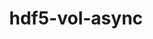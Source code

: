 ---
title: "hdf5-vol-async"
layout: cache
categories: [package, develop]
meta: {"compilers": ["cce@18.0.0", "gcc@11.1.0", "gcc@11.4.0", "intel-oneapi-compilers@2025.1.0"], "num_specs": 144, "num_specs_by_stack": {"data-vis-sdk": 23, "e4s": 32, "e4s-cray-rhel": 25, "e4s-neoverse-v2": 32, "e4s-oneapi": 16, "e4s-rocm-external": 16, "root": 144}, "oss": ["rhel8", "ubuntu20.04", "ubuntu22.04"], "platforms": ["linux"], "stacks": ["data-vis-sdk", "e4s", "e4s-cray-rhel", "e4s-neoverse-v2", "e4s-oneapi", "e4s-rocm-external", "root"], "targets": ["neoverse_v2", "x86_64_v3"], "versions": ["1.7"]}
spec_details: [{"compiler": "intel-oneapi-compilers@2025.1.0", "hash": "27tdhk26v3p7tsm2uvdw2ivdsz3vs6ux", "os": "ubuntu22.04", "platform": "linux", "size": "-", "stacks": ["e4s-oneapi", "root"], "target": "x86_64_v3", "variants": ["build_system=cmake", "build_type=Release", "generator=make", "~ipo", "~memcpy"], "versions": ["1.7"]}, {"compiler": "gcc@11.4.0", "hash": "2a576awfujaicnqlrb3ogew7ttf7g7os", "os": "ubuntu22.04", "platform": "linux", "size": "-", "stacks": ["e4s-neoverse-v2", "root"], "target": "neoverse_v2", "variants": ["build_system=cmake", "build_type=Release", "generator=make", "~ipo", "~memcpy"], "versions": ["1.7"]}, {"compiler": "intel-oneapi-compilers@2025.1.0", "hash": "2db6u3uyyfkiq63v5guseeawzfefcetl", "os": "ubuntu22.04", "platform": "linux", "size": "-", "stacks": ["e4s-oneapi", "root"], "target": "x86_64_v3", "variants": ["build_system=cmake", "build_type=Release", "generator=make", "~ipo", "~memcpy"], "versions": ["1.7"]}, {"compiler": "gcc@11.4.0", "hash": "2ttld3ojnouakxjt4ua5ee7scghuznrj", "os": "ubuntu22.04", "platform": "linux", "size": "-", "stacks": ["e4s-rocm-external", "root"], "target": "x86_64_v3", "variants": ["build_system=cmake", "build_type=Release", "generator=make", "~ipo", "~memcpy"], "versions": ["1.7"]}, {"compiler": "gcc@11.4.0", "hash": "3dprft6y3535kx6hoigkx4glte4m27uw", "os": "ubuntu22.04", "platform": "linux", "size": "-", "stacks": ["e4s", "root"], "target": "x86_64_v3", "variants": ["build_system=cmake", "build_type=Release", "generator=make", "~ipo", "~memcpy"], "versions": ["1.7"]}, {"compiler": "gcc@11.4.0", "hash": "3fxngw3g3vpsqiuadpi63zimw2gofmxn", "os": "ubuntu22.04", "platform": "linux", "size": "-", "stacks": ["e4s-neoverse-v2", "root"], "target": "neoverse_v2", "variants": ["build_system=cmake", "build_type=Release", "generator=make", "~ipo", "~memcpy"], "versions": ["1.7"]}, {"compiler": "gcc@11.4.0", "hash": "3hmdcrlguato2sbn5twd7w3adi4w4tua", "os": "ubuntu22.04", "platform": "linux", "size": "-", "stacks": ["e4s-neoverse-v2", "root"], "target": "neoverse_v2", "variants": ["build_system=cmake", "build_type=Release", "generator=make", "~ipo", "~memcpy"], "versions": ["1.7"]}, {"compiler": "gcc@11.4.0", "hash": "3kabekwnieaay62mmxplfoqrvze6xn2u", "os": "ubuntu22.04", "platform": "linux", "size": "-", "stacks": ["e4s", "root"], "target": "x86_64_v3", "variants": ["build_system=cmake", "build_type=Release", "generator=make", "~ipo", "~memcpy"], "versions": ["1.7"]}, {"compiler": "gcc@11.4.0", "hash": "3nz4kj6b3xqfnl2iay2uqhkxiipamsik", "os": "ubuntu22.04", "platform": "linux", "size": "-", "stacks": ["e4s", "root"], "target": "x86_64_v3", "variants": ["build_system=cmake", "build_type=Release", "generator=make", "~ipo", "~memcpy"], "versions": ["1.7"]}, {"compiler": "gcc@11.1.0", "hash": "3o5yersjkhh4omptjcwqnsy5cf7tmdag", "os": "ubuntu20.04", "platform": "linux", "size": "-", "stacks": ["data-vis-sdk", "root"], "target": "x86_64_v3", "variants": ["build_system=cmake", "build_type=Release", "generator=make", "~ipo", "~memcpy"], "versions": ["1.7"]}, {"compiler": "gcc@11.4.0", "hash": "3o6uf4ura53rvbcaax2qmdx7qib7ei7r", "os": "ubuntu22.04", "platform": "linux", "size": "-", "stacks": ["e4s", "root"], "target": "x86_64_v3", "variants": ["build_system=cmake", "build_type=Release", "generator=make", "~ipo", "~memcpy"], "versions": ["1.7"]}, {"compiler": "gcc@11.4.0", "hash": "3txqgukcky46esaqa7d6caxtyhvnwdjz", "os": "ubuntu22.04", "platform": "linux", "size": "-", "stacks": ["e4s", "root"], "target": "x86_64_v3", "variants": ["build_system=cmake", "build_type=Release", "generator=make", "~ipo", "~memcpy"], "versions": ["1.7"]}, {"compiler": "gcc@11.4.0", "hash": "3wpjlbuhaofdbxc7i3c22f2keiydnhr3", "os": "ubuntu22.04", "platform": "linux", "size": "-", "stacks": ["e4s", "root"], "target": "x86_64_v3", "variants": ["build_system=cmake", "build_type=Release", "generator=make", "~ipo", "~memcpy"], "versions": ["1.7"]}, {"compiler": "gcc@11.4.0", "hash": "3xtakx7xolrsydunv5ef767y2qcqucri", "os": "ubuntu22.04", "platform": "linux", "size": "-", "stacks": ["e4s", "root"], "target": "x86_64_v3", "variants": ["build_system=cmake", "build_type=Release", "generator=make", "~ipo", "~memcpy"], "versions": ["1.7"]}, {"compiler": "intel-oneapi-compilers@2025.1.0", "hash": "43vouixek3fghhhr7j6bdlyt5sogxeqb", "os": "ubuntu22.04", "platform": "linux", "size": "-", "stacks": ["e4s-oneapi", "root"], "target": "x86_64_v3", "variants": ["build_system=cmake", "build_type=Release", "generator=make", "~ipo", "~memcpy"], "versions": ["1.7"]}, {"compiler": "gcc@11.4.0", "hash": "4ggsgb2l53squnvl7sqdvmb7eoqteglk", "os": "ubuntu22.04", "platform": "linux", "size": "-", "stacks": ["e4s", "root"], "target": "x86_64_v3", "variants": ["build_system=cmake", "build_type=Release", "generator=make", "~ipo", "~memcpy"], "versions": ["1.7"]}, {"compiler": "gcc@11.4.0", "hash": "4ibq2fxwlguvsv6sg5i42fo4molehfmx", "os": "ubuntu22.04", "platform": "linux", "size": "-", "stacks": ["e4s-neoverse-v2", "root"], "target": "neoverse_v2", "variants": ["build_system=cmake", "build_type=Release", "generator=make", "~ipo", "~memcpy"], "versions": ["1.7"]}, {"compiler": "gcc@11.4.0", "hash": "4nfafvnjen2m4ul6y67irhf3cthxzbog", "os": "ubuntu22.04", "platform": "linux", "size": "-", "stacks": ["e4s-neoverse-v2", "root"], "target": "neoverse_v2", "variants": ["build_system=cmake", "build_type=Release", "generator=make", "~ipo", "~memcpy"], "versions": ["1.7"]}, {"compiler": "cce@18.0.0", "hash": "4znrdda6u3gl7gboy43ojjwbrrwdro3e", "os": "rhel8", "platform": "linux", "size": "-", "stacks": ["e4s-cray-rhel", "root"], "target": "x86_64_v3", "variants": ["build_system=cmake", "build_type=Release", "generator=make", "~ipo", "~memcpy"], "versions": ["1.7"]}, {"compiler": "gcc@11.4.0", "hash": "52pypax6dlw7kz56s4jwfwl6hsdkc3xx", "os": "ubuntu22.04", "platform": "linux", "size": "-", "stacks": ["e4s", "root"], "target": "x86_64_v3", "variants": ["build_system=cmake", "build_type=Release", "generator=make", "~ipo", "~memcpy"], "versions": ["1.7"]}, {"compiler": "gcc@11.4.0", "hash": "5jnajmmg6avmui2weexzf4u6upoclotn", "os": "ubuntu22.04", "platform": "linux", "size": "-", "stacks": ["e4s-neoverse-v2", "root"], "target": "neoverse_v2", "variants": ["build_system=cmake", "build_type=Release", "generator=make", "~ipo", "~memcpy"], "versions": ["1.7"]}, {"compiler": "gcc@11.1.0", "hash": "623hydeo7gt3w4o7ogsa6csbcxf6hd6u", "os": "ubuntu20.04", "platform": "linux", "size": "-", "stacks": ["data-vis-sdk", "root"], "target": "x86_64_v3", "variants": ["build_system=cmake", "build_type=Release", "generator=make", "~ipo", "~memcpy"], "versions": ["1.7"]}, {"compiler": "gcc@11.4.0", "hash": "6c6tve6szfwd5paewkbrqfonsnlnahys", "os": "ubuntu22.04", "platform": "linux", "size": "-", "stacks": ["e4s", "root"], "target": "x86_64_v3", "variants": ["build_system=cmake", "build_type=Release", "generator=make", "~ipo", "~memcpy"], "versions": ["1.7"]}, {"compiler": "gcc@11.4.0", "hash": "6epyc6yjshntcfd5pc5q5yu46pphyrrd", "os": "ubuntu22.04", "platform": "linux", "size": "-", "stacks": ["e4s", "root"], "target": "x86_64_v3", "variants": ["build_system=cmake", "build_type=Release", "generator=make", "~ipo", "~memcpy"], "versions": ["1.7"]}, {"compiler": "cce@18.0.0", "hash": "6yodv73zky5tupwpmz4wi64ymzm2es2w", "os": "rhel8", "platform": "linux", "size": "-", "stacks": ["e4s-cray-rhel", "root"], "target": "x86_64_v3", "variants": ["build_system=cmake", "build_type=Release", "generator=make", "~ipo", "~memcpy"], "versions": ["1.7"]}, {"compiler": "intel-oneapi-compilers@2025.1.0", "hash": "6zm2i74wwnqo2unxdzso3hj5vpq5pqiz", "os": "ubuntu22.04", "platform": "linux", "size": "-", "stacks": ["e4s-oneapi", "root"], "target": "x86_64_v3", "variants": ["build_system=cmake", "build_type=Release", "generator=make", "~ipo", "~memcpy"], "versions": ["1.7"]}, {"compiler": "intel-oneapi-compilers@2025.1.0", "hash": "75tkmwbdqice4wuykhd6s3yys2jh5ecd", "os": "ubuntu22.04", "platform": "linux", "size": "-", "stacks": ["e4s-oneapi", "root"], "target": "x86_64_v3", "variants": ["build_system=cmake", "build_type=Release", "generator=make", "~ipo", "~memcpy"], "versions": ["1.7"]}, {"compiler": "intel-oneapi-compilers@2025.1.0", "hash": "76yvcsqs57r6chwzy7uzo37ewpa4kmx5", "os": "ubuntu22.04", "platform": "linux", "size": "-", "stacks": ["e4s-oneapi", "root"], "target": "x86_64_v3", "variants": ["build_system=cmake", "build_type=Release", "generator=make", "~ipo", "~memcpy"], "versions": ["1.7"]}, {"compiler": "gcc@11.4.0", "hash": "7anzimpaxtgfjjqn33cqamcicylyntih", "os": "ubuntu22.04", "platform": "linux", "size": "-", "stacks": ["e4s-rocm-external", "root"], "target": "x86_64_v3", "variants": ["build_system=cmake", "build_type=Release", "generator=make", "~ipo", "~memcpy"], "versions": ["1.7"]}, {"compiler": "gcc@11.4.0", "hash": "a4vmmdsym73knxe2hzcmeenq6hjem74p", "os": "ubuntu22.04", "platform": "linux", "size": "-", "stacks": ["e4s-rocm-external", "root"], "target": "x86_64_v3", "variants": ["build_system=cmake", "build_type=Release", "generator=make", "~ipo", "~memcpy"], "versions": ["1.7"]}, {"compiler": "gcc@11.1.0", "hash": "aan6d2b36ohc375uiz2k43jdivf67v5x", "os": "ubuntu20.04", "platform": "linux", "size": "-", "stacks": ["data-vis-sdk", "root"], "target": "x86_64_v3", "variants": ["build_system=cmake", "build_type=Release", "generator=make", "~ipo", "~memcpy"], "versions": ["1.7"]}, {"compiler": "gcc@11.1.0", "hash": "adascomtp3lhcvvivehn3qrw5pbsehjr", "os": "ubuntu20.04", "platform": "linux", "size": "-", "stacks": ["data-vis-sdk", "root"], "target": "x86_64_v3", "variants": ["build_system=cmake", "build_type=Release", "generator=make", "~ipo", "~memcpy"], "versions": ["1.7"]}, {"compiler": "cce@18.0.0", "hash": "ajslvwcpeepfr7gbwahzfjfd5nmyw5vb", "os": "rhel8", "platform": "linux", "size": "-", "stacks": ["e4s-cray-rhel", "root"], "target": "x86_64_v3", "variants": ["build_system=cmake", "build_type=Release", "generator=make", "~ipo", "~memcpy"], "versions": ["1.7"]}, {"compiler": "gcc@11.4.0", "hash": "b6daixugvo3vehk2iud52k4winptq447", "os": "ubuntu22.04", "platform": "linux", "size": "-", "stacks": ["e4s-rocm-external", "root"], "target": "x86_64_v3", "variants": ["build_system=cmake", "build_type=Release", "generator=make", "~ipo", "~memcpy"], "versions": ["1.7"]}, {"compiler": "cce@18.0.0", "hash": "bjz453pm7fv5tkowzdjkj3gbzknx3v7h", "os": "rhel8", "platform": "linux", "size": "-", "stacks": ["e4s-cray-rhel", "root"], "target": "x86_64_v3", "variants": ["build_system=cmake", "build_type=Release", "generator=make", "~ipo", "~memcpy"], "versions": ["1.7"]}, {"compiler": "intel-oneapi-compilers@2025.1.0", "hash": "bpesq2zk4zsrzqjh2vgo5hfhkfkoufcv", "os": "ubuntu22.04", "platform": "linux", "size": "-", "stacks": ["e4s-oneapi", "root"], "target": "x86_64_v3", "variants": ["build_system=cmake", "build_type=Release", "generator=make", "~ipo", "~memcpy"], "versions": ["1.7"]}, {"compiler": "cce@18.0.0", "hash": "bunks2pvguxnrroix3qmlqxbfaxonsjj", "os": "rhel8", "platform": "linux", "size": "-", "stacks": ["e4s-cray-rhel", "root"], "target": "x86_64_v3", "variants": ["build_system=cmake", "build_type=Release", "generator=make", "~ipo", "~memcpy"], "versions": ["1.7"]}, {"compiler": "gcc@11.4.0", "hash": "bwne6ueu26arfctrplqjkpec5wxpv5ew", "os": "ubuntu22.04", "platform": "linux", "size": "-", "stacks": ["e4s-rocm-external", "root"], "target": "x86_64_v3", "variants": ["build_system=cmake", "build_type=Release", "generator=make", "~ipo", "~memcpy"], "versions": ["1.7"]}, {"compiler": "cce@18.0.0", "hash": "c6xdc36mrt4eyr4bzhnlhl2ozmvja7zy", "os": "rhel8", "platform": "linux", "size": "-", "stacks": ["e4s-cray-rhel", "root"], "target": "x86_64_v3", "variants": ["build_system=cmake", "build_type=Release", "generator=make", "~ipo", "~memcpy"], "versions": ["1.7"]}, {"compiler": "cce@18.0.0", "hash": "ce56lvd4iisl3u6yi6cnloerdnnycos6", "os": "rhel8", "platform": "linux", "size": "-", "stacks": ["e4s-cray-rhel", "root"], "target": "x86_64_v3", "variants": ["build_system=cmake", "build_type=Release", "generator=make", "~ipo", "~memcpy"], "versions": ["1.7"]}, {"compiler": "gcc@11.4.0", "hash": "cf6y43fx64ilzv6u7pqalbgzpj4bfj6b", "os": "ubuntu22.04", "platform": "linux", "size": "-", "stacks": ["e4s-rocm-external", "root"], "target": "x86_64_v3", "variants": ["build_system=cmake", "build_type=Release", "generator=make", "~ipo", "~memcpy"], "versions": ["1.7"]}, {"compiler": "gcc@11.1.0", "hash": "choqpbjlzvn7ysthe5ipg7cct27eq7e3", "os": "ubuntu20.04", "platform": "linux", "size": "-", "stacks": ["data-vis-sdk", "root"], "target": "x86_64_v3", "variants": ["build_system=cmake", "build_type=Release", "generator=make", "~ipo", "~memcpy"], "versions": ["1.7"]}, {"compiler": "gcc@11.4.0", "hash": "co66be5uwrydniiupn2m5q5ltswj37om", "os": "ubuntu22.04", "platform": "linux", "size": "-", "stacks": ["e4s-neoverse-v2", "root"], "target": "neoverse_v2", "variants": ["build_system=cmake", "build_type=Release", "generator=make", "~ipo", "~memcpy"], "versions": ["1.7"]}, {"compiler": "gcc@11.4.0", "hash": "cpz4j2sfu6zlga2eh44khfj5kx7ackx5", "os": "ubuntu22.04", "platform": "linux", "size": "-", "stacks": ["e4s", "root"], "target": "x86_64_v3", "variants": ["build_system=cmake", "build_type=Release", "generator=make", "~ipo", "~memcpy"], "versions": ["1.7"]}, {"compiler": "gcc@11.4.0", "hash": "d5ubrhoq72tyzu65bmomralxnrkb2xsh", "os": "ubuntu22.04", "platform": "linux", "size": "-", "stacks": ["e4s-neoverse-v2", "root"], "target": "neoverse_v2", "variants": ["build_system=cmake", "build_type=Release", "generator=make", "~ipo", "~memcpy"], "versions": ["1.7"]}, {"compiler": "gcc@11.4.0", "hash": "da7s3fos7wzrspyedyjhtv3gcmdrfuww", "os": "ubuntu22.04", "platform": "linux", "size": "-", "stacks": ["e4s-neoverse-v2", "root"], "target": "neoverse_v2", "variants": ["build_system=cmake", "build_type=Release", "generator=make", "~ipo", "~memcpy"], "versions": ["1.7"]}, {"compiler": "gcc@11.4.0", "hash": "di4jhwq2xjtgqqv776726abyiyc7zmoa", "os": "ubuntu22.04", "platform": "linux", "size": "-", "stacks": ["e4s", "root"], "target": "x86_64_v3", "variants": ["build_system=cmake", "build_type=Release", "generator=make", "~ipo", "~memcpy"], "versions": ["1.7"]}, {"compiler": "gcc@11.1.0", "hash": "dmnjouya5fffel4g6tnljh4hxqnywkow", "os": "ubuntu20.04", "platform": "linux", "size": "-", "stacks": ["data-vis-sdk", "root"], "target": "x86_64_v3", "variants": ["build_system=cmake", "build_type=Release", "generator=make", "~ipo", "~memcpy"], "versions": ["1.7"]}, {"compiler": "intel-oneapi-compilers@2025.1.0", "hash": "donzhvblywc335fu3jugczf25cejo7kb", "os": "ubuntu22.04", "platform": "linux", "size": "-", "stacks": ["e4s-oneapi", "root"], "target": "x86_64_v3", "variants": ["build_system=cmake", "build_type=Release", "generator=make", "~ipo", "~memcpy"], "versions": ["1.7"]}, {"compiler": "gcc@11.4.0", "hash": "dpmzaecz6skub72bgk7a5e3bfgcinung", "os": "ubuntu22.04", "platform": "linux", "size": "-", "stacks": ["e4s", "root"], "target": "x86_64_v3", "variants": ["build_system=cmake", "build_type=Release", "generator=make", "~ipo", "~memcpy"], "versions": ["1.7"]}, {"compiler": "gcc@11.1.0", "hash": "dqtznvjcqhb7tv5lvpb4dtcixoppatsx", "os": "ubuntu20.04", "platform": "linux", "size": "-", "stacks": ["data-vis-sdk", "root"], "target": "x86_64_v3", "variants": ["build_system=cmake", "build_type=Release", "generator=make", "~ipo", "~memcpy"], "versions": ["1.7"]}, {"compiler": "cce@18.0.0", "hash": "dyz26a2ukwtoxizyc2yfhvqppzw5mtxj", "os": "rhel8", "platform": "linux", "size": "-", "stacks": ["e4s-cray-rhel", "root"], "target": "x86_64_v3", "variants": ["build_system=cmake", "build_type=Release", "generator=make", "~ipo", "~memcpy"], "versions": ["1.7"]}, {"compiler": "gcc@11.1.0", "hash": "empct5xoa77xlo4bw4swji66xgrlytqi", "os": "ubuntu20.04", "platform": "linux", "size": "-", "stacks": ["data-vis-sdk", "root"], "target": "x86_64_v3", "variants": ["build_system=cmake", "build_type=Release", "generator=make", "~ipo", "~memcpy"], "versions": ["1.7"]}, {"compiler": "gcc@11.4.0", "hash": "emyv7ubaoktq3oer5vdvu2c6sj5nkphr", "os": "ubuntu22.04", "platform": "linux", "size": "-", "stacks": ["e4s", "root"], "target": "x86_64_v3", "variants": ["build_system=cmake", "build_type=Release", "generator=make", "~ipo", "~memcpy"], "versions": ["1.7"]}, {"compiler": "gcc@11.4.0", "hash": "en4cmuyj54zxxrlwb2ebfecnl65dzqmn", "os": "ubuntu22.04", "platform": "linux", "size": "-", "stacks": ["e4s-neoverse-v2", "root"], "target": "neoverse_v2", "variants": ["build_system=cmake", "build_type=Release", "generator=make", "~ipo", "~memcpy"], "versions": ["1.7"]}, {"compiler": "gcc@11.4.0", "hash": "faqhad6bbwjgex6o33mqzfudpthl5svb", "os": "ubuntu22.04", "platform": "linux", "size": "-", "stacks": ["e4s-neoverse-v2", "root"], "target": "neoverse_v2", "variants": ["build_system=cmake", "build_type=Release", "generator=make", "~ipo", "~memcpy"], "versions": ["1.7"]}, {"compiler": "intel-oneapi-compilers@2025.1.0", "hash": "ftpmvu2dg5pgwiaiar7j6faeg6ljo6y4", "os": "ubuntu22.04", "platform": "linux", "size": "-", "stacks": ["e4s-oneapi", "root"], "target": "x86_64_v3", "variants": ["build_system=cmake", "build_type=Release", "generator=make", "~ipo", "~memcpy"], "versions": ["1.7"]}, {"compiler": "cce@18.0.0", "hash": "g6wgh2ek2nomqfmnuihlkgj2svslwqmk", "os": "rhel8", "platform": "linux", "size": "-", "stacks": ["e4s-cray-rhel", "root"], "target": "x86_64_v3", "variants": ["build_system=cmake", "build_type=Release", "generator=make", "~ipo", "~memcpy"], "versions": ["1.7"]}, {"compiler": "gcc@11.1.0", "hash": "ghz6mv3pk6edkxlxz5espixprrvwxhaj", "os": "ubuntu20.04", "platform": "linux", "size": "-", "stacks": ["data-vis-sdk", "root"], "target": "x86_64_v3", "variants": ["build_system=cmake", "build_type=Release", "generator=make", "~ipo", "~memcpy"], "versions": ["1.7"]}, {"compiler": "gcc@11.4.0", "hash": "gjm33yupuq7koyei5tt2onkcbgzk3yir", "os": "ubuntu22.04", "platform": "linux", "size": "-", "stacks": ["e4s-neoverse-v2", "root"], "target": "neoverse_v2", "variants": ["build_system=cmake", "build_type=Release", "generator=make", "~ipo", "~memcpy"], "versions": ["1.7"]}, {"compiler": "gcc@11.4.0", "hash": "gq57msnlohuu7mrluxwhvtcifg2h4kbd", "os": "ubuntu22.04", "platform": "linux", "size": "-", "stacks": ["e4s", "root"], "target": "x86_64_v3", "variants": ["build_system=cmake", "build_type=Release", "generator=make", "~ipo", "~memcpy"], "versions": ["1.7"]}, {"compiler": "gcc@11.4.0", "hash": "gulkb5c5ircosbxroqkq6oamdnzuwk6y", "os": "ubuntu22.04", "platform": "linux", "size": "-", "stacks": ["e4s-rocm-external", "root"], "target": "x86_64_v3", "variants": ["build_system=cmake", "build_type=Release", "generator=make", "~ipo", "~memcpy"], "versions": ["1.7"]}, {"compiler": "cce@18.0.0", "hash": "h4rxy5n7brlsqboiiqurwsmydixagqxy", "os": "rhel8", "platform": "linux", "size": "-", "stacks": ["e4s-cray-rhel", "root"], "target": "x86_64_v3", "variants": ["build_system=cmake", "build_type=Release", "generator=make", "~ipo", "~memcpy"], "versions": ["1.7"]}, {"compiler": "gcc@11.4.0", "hash": "h7cuwhyjhss6ws2xzgnaa2mezqd4l3ir", "os": "ubuntu22.04", "platform": "linux", "size": "-", "stacks": ["e4s-neoverse-v2", "root"], "target": "neoverse_v2", "variants": ["build_system=cmake", "build_type=Release", "generator=make", "~ipo", "~memcpy"], "versions": ["1.7"]}, {"compiler": "gcc@11.4.0", "hash": "hbhmt4xxumt2shhy3jfzecahkraxn6tn", "os": "ubuntu22.04", "platform": "linux", "size": "-", "stacks": ["e4s-neoverse-v2", "root"], "target": "neoverse_v2", "variants": ["build_system=cmake", "build_type=Release", "generator=make", "~ipo", "~memcpy"], "versions": ["1.7"]}, {"compiler": "gcc@11.4.0", "hash": "hz3onelz7iqvj7w62j233wgsv57ajf4d", "os": "ubuntu22.04", "platform": "linux", "size": "-", "stacks": ["e4s-neoverse-v2", "root"], "target": "neoverse_v2", "variants": ["build_system=cmake", "build_type=Release", "generator=make", "~ipo", "~memcpy"], "versions": ["1.7"]}, {"compiler": "gcc@11.4.0", "hash": "ifqpvflbwigtw44475mrvc7p3gi37f6b", "os": "ubuntu22.04", "platform": "linux", "size": "-", "stacks": ["e4s-neoverse-v2", "root"], "target": "neoverse_v2", "variants": ["build_system=cmake", "build_type=Release", "generator=make", "~ipo", "~memcpy"], "versions": ["1.7"]}, {"compiler": "gcc@11.4.0", "hash": "iiqev3jxa6h5f7wsjot5hwcma44vqinx", "os": "ubuntu22.04", "platform": "linux", "size": "-", "stacks": ["e4s", "root"], "target": "x86_64_v3", "variants": ["build_system=cmake", "build_type=Release", "generator=make", "~ipo", "~memcpy"], "versions": ["1.7"]}, {"compiler": "cce@18.0.0", "hash": "innrqs3zztbnstjsvwvwo26wl4b2cn3v", "os": "rhel8", "platform": "linux", "size": "-", "stacks": ["e4s-cray-rhel", "root"], "target": "x86_64_v3", "variants": ["build_system=cmake", "build_type=Release", "generator=make", "~ipo", "~memcpy"], "versions": ["1.7"]}, {"compiler": "cce@18.0.0", "hash": "ir7esvf6w3jx5crhmabkextqwfule5p5", "os": "rhel8", "platform": "linux", "size": "-", "stacks": ["e4s-cray-rhel", "root"], "target": "x86_64_v3", "variants": ["build_system=cmake", "build_type=Release", "generator=make", "~ipo", "~memcpy"], "versions": ["1.7"]}, {"compiler": "gcc@11.4.0", "hash": "iuryuktc7zlxjpshh55lizgp2qet4adu", "os": "ubuntu22.04", "platform": "linux", "size": "-", "stacks": ["e4s", "root"], "target": "x86_64_v3", "variants": ["build_system=cmake", "build_type=Release", "generator=make", "~ipo", "~memcpy"], "versions": ["1.7"]}, {"compiler": "cce@18.0.0", "hash": "j7cnz6xbbj2uiglndnzxktlayvpbr4bz", "os": "rhel8", "platform": "linux", "size": "-", "stacks": ["e4s-cray-rhel", "root"], "target": "x86_64_v3", "variants": ["build_system=cmake", "build_type=Release", "generator=make", "~ipo", "~memcpy"], "versions": ["1.7"]}, {"compiler": "cce@18.0.0", "hash": "jadkpyxjitbepouo2kp43axbfkegk6nm", "os": "rhel8", "platform": "linux", "size": "-", "stacks": ["e4s-cray-rhel", "root"], "target": "x86_64_v3", "variants": ["build_system=cmake", "build_type=Release", "generator=make", "~ipo", "~memcpy"], "versions": ["1.7"]}, {"compiler": "gcc@11.4.0", "hash": "jgybqvbab4xndp5nq6kejcdnmrcklvob", "os": "ubuntu22.04", "platform": "linux", "size": "-", "stacks": ["e4s-neoverse-v2", "root"], "target": "neoverse_v2", "variants": ["build_system=cmake", "build_type=Release", "generator=make", "~ipo", "~memcpy"], "versions": ["1.7"]}, {"compiler": "intel-oneapi-compilers@2025.1.0", "hash": "l2sl6ohenjrkaheoy7kvjxr7ppglskue", "os": "ubuntu22.04", "platform": "linux", "size": "-", "stacks": ["e4s-oneapi", "root"], "target": "x86_64_v3", "variants": ["build_system=cmake", "build_type=Release", "generator=make", "~ipo", "~memcpy"], "versions": ["1.7"]}, {"compiler": "gcc@11.4.0", "hash": "lr73yeuhlq7ublrkw2wayxhdy3wbpwur", "os": "ubuntu22.04", "platform": "linux", "size": "-", "stacks": ["e4s-neoverse-v2", "root"], "target": "neoverse_v2", "variants": ["build_system=cmake", "build_type=Release", "generator=make", "~ipo", "~memcpy"], "versions": ["1.7"]}, {"compiler": "gcc@11.4.0", "hash": "lyufwqbruhvuzryoj6jiy22mybvqtwvt", "os": "ubuntu22.04", "platform": "linux", "size": "-", "stacks": ["e4s", "root"], "target": "x86_64_v3", "variants": ["build_system=cmake", "build_type=Release", "generator=make", "~ipo", "~memcpy"], "versions": ["1.7"]}, {"compiler": "gcc@11.1.0", "hash": "m6lsefmy3oc7jjtlor3674xlywbtfvxc", "os": "ubuntu20.04", "platform": "linux", "size": "-", "stacks": ["data-vis-sdk", "root"], "target": "x86_64_v3", "variants": ["build_system=cmake", "build_type=Release", "generator=make", "~ipo", "~memcpy"], "versions": ["1.7"]}, {"compiler": "gcc@11.1.0", "hash": "mauoe3cyc26nvfxsvmvuqva7ic3liyd5", "os": "ubuntu20.04", "platform": "linux", "size": "-", "stacks": ["data-vis-sdk", "root"], "target": "x86_64_v3", "variants": ["build_system=cmake", "build_type=Release", "generator=make", "~ipo", "~memcpy"], "versions": ["1.7"]}, {"compiler": "gcc@11.4.0", "hash": "mihsson67wvbioacefpfqzlbcjtteybb", "os": "ubuntu22.04", "platform": "linux", "size": "-", "stacks": ["e4s-rocm-external", "root"], "target": "x86_64_v3", "variants": ["build_system=cmake", "build_type=Release", "generator=make", "~ipo", "~memcpy"], "versions": ["1.7"]}, {"compiler": "gcc@11.4.0", "hash": "mm2gno2jysbb3iqgghps6prsv3bacext", "os": "ubuntu22.04", "platform": "linux", "size": "-", "stacks": ["e4s-neoverse-v2", "root"], "target": "neoverse_v2", "variants": ["build_system=cmake", "build_type=Release", "generator=make", "~ipo", "~memcpy"], "versions": ["1.7"]}, {"compiler": "gcc@11.4.0", "hash": "mvyvupx6pw3c77vdmp3p7ke4rhpgamdf", "os": "ubuntu22.04", "platform": "linux", "size": "-", "stacks": ["e4s-rocm-external", "root"], "target": "x86_64_v3", "variants": ["build_system=cmake", "build_type=Release", "generator=make", "~ipo", "~memcpy"], "versions": ["1.7"]}, {"compiler": "gcc@11.4.0", "hash": "n2acfljzlih2boscdwjn5excylq4qfzr", "os": "ubuntu22.04", "platform": "linux", "size": "-", "stacks": ["e4s", "root"], "target": "x86_64_v3", "variants": ["build_system=cmake", "build_type=Release", "generator=make", "~ipo", "~memcpy"], "versions": ["1.7"]}, {"compiler": "gcc@11.4.0", "hash": "niw7vqksifuswarn6sl6b42uuv5sas37", "os": "ubuntu22.04", "platform": "linux", "size": "-", "stacks": ["e4s-neoverse-v2", "root"], "target": "neoverse_v2", "variants": ["build_system=cmake", "build_type=Release", "generator=make", "~ipo", "~memcpy"], "versions": ["1.7"]}, {"compiler": "gcc@11.1.0", "hash": "njlw42j27veb6onhunomliqwwn27om4k", "os": "ubuntu20.04", "platform": "linux", "size": "-", "stacks": ["data-vis-sdk", "root"], "target": "x86_64_v3", "variants": ["build_system=cmake", "build_type=Release", "generator=make", "~ipo", "~memcpy"], "versions": ["1.7"]}, {"compiler": "gcc@11.4.0", "hash": "nltvgmlv2wr645xeg6qrr4lakwkufgqp", "os": "ubuntu22.04", "platform": "linux", "size": "-", "stacks": ["e4s-neoverse-v2", "root"], "target": "neoverse_v2", "variants": ["build_system=cmake", "build_type=Release", "generator=make", "~ipo", "~memcpy"], "versions": ["1.7"]}, {"compiler": "gcc@11.4.0", "hash": "nst2d3uqyxm63ycpm4a7kypn75wylsq3", "os": "ubuntu22.04", "platform": "linux", "size": "-", "stacks": ["e4s-rocm-external", "root"], "target": "x86_64_v3", "variants": ["build_system=cmake", "build_type=Release", "generator=make", "~ipo", "~memcpy"], "versions": ["1.7"]}, {"compiler": "gcc@11.1.0", "hash": "nwyasbp72wdn7ijougrdwngsrvxxshmg", "os": "ubuntu20.04", "platform": "linux", "size": "-", "stacks": ["data-vis-sdk", "root"], "target": "x86_64_v3", "variants": ["build_system=cmake", "build_type=Release", "generator=make", "~ipo", "~memcpy"], "versions": ["1.7"]}, {"compiler": "intel-oneapi-compilers@2025.1.0", "hash": "nxjvgn6vjspvozdilz4lq25ts36w6pim", "os": "ubuntu22.04", "platform": "linux", "size": "-", "stacks": ["e4s-oneapi", "root"], "target": "x86_64_v3", "variants": ["build_system=cmake", "build_type=Release", "generator=make", "~ipo", "~memcpy"], "versions": ["1.7"]}, {"compiler": "gcc@11.4.0", "hash": "nyphgmr7cyoce2ze2yyzdq4rx2bkhqg6", "os": "ubuntu22.04", "platform": "linux", "size": "-", "stacks": ["e4s-neoverse-v2", "root"], "target": "neoverse_v2", "variants": ["build_system=cmake", "build_type=Release", "generator=make", "~ipo", "~memcpy"], "versions": ["1.7"]}, {"compiler": "gcc@11.1.0", "hash": "o3kfjqjxe777a7hi4wrreogvzrp57tra", "os": "ubuntu20.04", "platform": "linux", "size": "-", "stacks": ["data-vis-sdk", "root"], "target": "x86_64_v3", "variants": ["build_system=cmake", "build_type=Release", "generator=make", "~ipo", "~memcpy"], "versions": ["1.7"]}, {"compiler": "intel-oneapi-compilers@2025.1.0", "hash": "oc5oi4p7bmyyaytotddvruw33rzbrtyh", "os": "ubuntu22.04", "platform": "linux", "size": "-", "stacks": ["e4s-oneapi", "root"], "target": "x86_64_v3", "variants": ["build_system=cmake", "build_type=Release", "generator=make", "~ipo", "~memcpy"], "versions": ["1.7"]}, {"compiler": "gcc@11.4.0", "hash": "ogii57t7q7vdgiwz2do24ivzzqcfcqbj", "os": "ubuntu22.04", "platform": "linux", "size": "-", "stacks": ["e4s-neoverse-v2", "root"], "target": "neoverse_v2", "variants": ["build_system=cmake", "build_type=Release", "generator=make", "~ipo", "~memcpy"], "versions": ["1.7"]}, {"compiler": "gcc@11.4.0", "hash": "ol3fomt7c5crbkb67oyhpnm4cslpzh3u", "os": "ubuntu22.04", "platform": "linux", "size": "-", "stacks": ["e4s-neoverse-v2", "root"], "target": "neoverse_v2", "variants": ["build_system=cmake", "build_type=Release", "generator=make", "~ipo", "~memcpy"], "versions": ["1.7"]}, {"compiler": "gcc@11.1.0", "hash": "onpkebudfeiqoqnlfw63uvuhliab5w5f", "os": "ubuntu20.04", "platform": "linux", "size": "-", "stacks": ["data-vis-sdk", "root"], "target": "x86_64_v3", "variants": ["build_system=cmake", "build_type=Release", "generator=make", "~ipo", "~memcpy"], "versions": ["1.7"]}, {"compiler": "gcc@11.4.0", "hash": "pguredsi6obfnuzpun3eubejxsfd3djn", "os": "ubuntu22.04", "platform": "linux", "size": "-", "stacks": ["e4s-neoverse-v2", "root"], "target": "neoverse_v2", "variants": ["build_system=cmake", "build_type=Release", "generator=make", "~ipo", "~memcpy"], "versions": ["1.7"]}, {"compiler": "cce@18.0.0", "hash": "pii2sa2e45ihyeo4xcjqk4wbamcpjigd", "os": "rhel8", "platform": "linux", "size": "-", "stacks": ["e4s-cray-rhel", "root"], "target": "x86_64_v3", "variants": ["build_system=cmake", "build_type=Release", "generator=make", "~ipo", "~memcpy"], "versions": ["1.7"]}, {"compiler": "gcc@11.1.0", "hash": "pljqieiodcxqochjrpzoeutpe63zphbq", "os": "ubuntu20.04", "platform": "linux", "size": "-", "stacks": ["data-vis-sdk", "root"], "target": "x86_64_v3", "variants": ["build_system=cmake", "build_type=Release", "generator=make", "~ipo", "~memcpy"], "versions": ["1.7"]}, {"compiler": "gcc@11.4.0", "hash": "psuxbuc3qsxjjo56aodtedlptitogm2g", "os": "ubuntu22.04", "platform": "linux", "size": "-", "stacks": ["e4s-rocm-external", "root"], "target": "x86_64_v3", "variants": ["build_system=cmake", "build_type=Release", "generator=make", "~ipo", "~memcpy"], "versions": ["1.7"]}, {"compiler": "gcc@11.4.0", "hash": "pupsxwnbs7rzmv6ga2h2pyttri4nzlwz", "os": "ubuntu22.04", "platform": "linux", "size": "-", "stacks": ["e4s-rocm-external", "root"], "target": "x86_64_v3", "variants": ["build_system=cmake", "build_type=Release", "generator=make", "~ipo", "~memcpy"], "versions": ["1.7"]}, {"compiler": "gcc@11.4.0", "hash": "q3cw6m4guv2xmotwip66cwnb6lidn2lx", "os": "ubuntu22.04", "platform": "linux", "size": "-", "stacks": ["e4s-rocm-external", "root"], "target": "x86_64_v3", "variants": ["build_system=cmake", "build_type=Release", "generator=make", "~ipo", "~memcpy"], "versions": ["1.7"]}, {"compiler": "gcc@11.4.0", "hash": "qhcby465jflrce7u7qgtgl33rmkzmbwt", "os": "ubuntu22.04", "platform": "linux", "size": "-", "stacks": ["e4s-neoverse-v2", "root"], "target": "neoverse_v2", "variants": ["build_system=cmake", "build_type=Release", "generator=make", "~ipo", "~memcpy"], "versions": ["1.7"]}, {"compiler": "gcc@11.1.0", "hash": "qhwej4gtyvi57oqpoi4lj5kwh4zzfugd", "os": "ubuntu20.04", "platform": "linux", "size": "-", "stacks": ["data-vis-sdk", "root"], "target": "x86_64_v3", "variants": ["build_system=cmake", "build_type=Release", "generator=make", "~ipo", "~memcpy"], "versions": ["1.7"]}, {"compiler": "gcc@11.4.0", "hash": "qnym5trxx4udpkteztypsilpclt5eigc", "os": "ubuntu22.04", "platform": "linux", "size": "-", "stacks": ["e4s-rocm-external", "root"], "target": "x86_64_v3", "variants": ["build_system=cmake", "build_type=Release", "generator=make", "~ipo", "~memcpy"], "versions": ["1.7"]}, {"compiler": "gcc@11.4.0", "hash": "qvpglhuxivfkh2ufticxsxtpd4oledmp", "os": "ubuntu22.04", "platform": "linux", "size": "-", "stacks": ["e4s-rocm-external", "root"], "target": "x86_64_v3", "variants": ["build_system=cmake", "build_type=Release", "generator=make", "~ipo", "~memcpy"], "versions": ["1.7"]}, {"compiler": "cce@18.0.0", "hash": "r3pa32ersz5vuo2rcqdceopqop27aa2y", "os": "rhel8", "platform": "linux", "size": "-", "stacks": ["e4s-cray-rhel", "root"], "target": "x86_64_v3", "variants": ["build_system=cmake", "build_type=Release", "generator=make", "~ipo", "~memcpy"], "versions": ["1.7"]}, {"compiler": "intel-oneapi-compilers@2025.1.0", "hash": "r52t4hp43tjj7e4ivjiyauknbhbwtybd", "os": "ubuntu22.04", "platform": "linux", "size": "-", "stacks": ["e4s-oneapi", "root"], "target": "x86_64_v3", "variants": ["build_system=cmake", "build_type=Release", "generator=make", "~ipo", "~memcpy"], "versions": ["1.7"]}, {"compiler": "cce@18.0.0", "hash": "r7flfxfilbwxlftp445it4xhu5uvg6zi", "os": "rhel8", "platform": "linux", "size": "-", "stacks": ["e4s-cray-rhel", "root"], "target": "x86_64_v3", "variants": ["build_system=cmake", "build_type=Release", "generator=make", "~ipo", "~memcpy"], "versions": ["1.7"]}, {"compiler": "gcc@11.1.0", "hash": "renxu6kcnawj3nrxky5fiopy3gx5dth3", "os": "ubuntu20.04", "platform": "linux", "size": "-", "stacks": ["data-vis-sdk", "root"], "target": "x86_64_v3", "variants": ["build_system=cmake", "build_type=Release", "generator=make", "~ipo", "~memcpy"], "versions": ["1.7"]}, {"compiler": "cce@18.0.0", "hash": "rhha4uealybvmyvue5oksxbzsq5gytol", "os": "rhel8", "platform": "linux", "size": "-", "stacks": ["e4s-cray-rhel", "root"], "target": "x86_64_v3", "variants": ["build_system=cmake", "build_type=Release", "generator=make", "~ipo", "~memcpy"], "versions": ["1.7"]}, {"compiler": "cce@18.0.0", "hash": "rs55ixtwxqgzxt3i5xuyofykzpziyjqd", "os": "rhel8", "platform": "linux", "size": "-", "stacks": ["e4s-cray-rhel", "root"], "target": "x86_64_v3", "variants": ["build_system=cmake", "build_type=Release", "generator=make", "~ipo", "~memcpy"], "versions": ["1.7"]}, {"compiler": "gcc@11.1.0", "hash": "rubmdcurhzuxjniiizztxqkwvr2yvcqg", "os": "ubuntu20.04", "platform": "linux", "size": "-", "stacks": ["data-vis-sdk", "root"], "target": "x86_64_v3", "variants": ["build_system=cmake", "build_type=Release", "generator=make", "~ipo", "~memcpy"], "versions": ["1.7"]}, {"compiler": "intel-oneapi-compilers@2025.1.0", "hash": "snxron57fretgvfv6yr7p4kcc2oajunh", "os": "ubuntu22.04", "platform": "linux", "size": "-", "stacks": ["e4s-oneapi", "root"], "target": "x86_64_v3", "variants": ["build_system=cmake", "build_type=Release", "generator=make", "~ipo", "~memcpy"], "versions": ["1.7"]}, {"compiler": "gcc@11.4.0", "hash": "swaxucafjd7rfzpgn4a6545bfh6c52di", "os": "ubuntu22.04", "platform": "linux", "size": "-", "stacks": ["e4s-neoverse-v2", "root"], "target": "neoverse_v2", "variants": ["build_system=cmake", "build_type=Release", "generator=make", "~ipo", "~memcpy"], "versions": ["1.7"]}, {"compiler": "cce@18.0.0", "hash": "tbutjultktrpdv7ihaxat6ibwmwrxk4x", "os": "rhel8", "platform": "linux", "size": "-", "stacks": ["e4s-cray-rhel", "root"], "target": "x86_64_v3", "variants": ["build_system=cmake", "build_type=Release", "generator=make", "~ipo", "~memcpy"], "versions": ["1.7"]}, {"compiler": "gcc@11.4.0", "hash": "thr2tnugbgovmhzznxo32o3grhbo2o5d", "os": "ubuntu22.04", "platform": "linux", "size": "-", "stacks": ["e4s-neoverse-v2", "root"], "target": "neoverse_v2", "variants": ["build_system=cmake", "build_type=Release", "generator=make", "~ipo", "~memcpy"], "versions": ["1.7"]}, {"compiler": "gcc@11.1.0", "hash": "tjsg367sjoxsqcnbximtfdj5hq6u2u5e", "os": "ubuntu20.04", "platform": "linux", "size": "-", "stacks": ["data-vis-sdk", "root"], "target": "x86_64_v3", "variants": ["build_system=cmake", "build_type=Release", "generator=make", "~ipo", "~memcpy"], "versions": ["1.7"]}, {"compiler": "gcc@11.4.0", "hash": "tmlbbu2pbiz3bswfjpdh62r3vrvr7ckv", "os": "ubuntu22.04", "platform": "linux", "size": "-", "stacks": ["e4s-neoverse-v2", "root"], "target": "neoverse_v2", "variants": ["build_system=cmake", "build_type=Release", "generator=make", "~ipo", "~memcpy"], "versions": ["1.7"]}, {"compiler": "gcc@11.4.0", "hash": "tofill3bt2mg3dftehdg2iamkzeoatvb", "os": "ubuntu22.04", "platform": "linux", "size": "-", "stacks": ["e4s", "root"], "target": "x86_64_v3", "variants": ["build_system=cmake", "build_type=Release", "generator=make", "~ipo", "~memcpy"], "versions": ["1.7"]}, {"compiler": "intel-oneapi-compilers@2025.1.0", "hash": "u2jvfphgyozgvyvcj3f2ljilnye3cagk", "os": "ubuntu22.04", "platform": "linux", "size": "-", "stacks": ["e4s-oneapi", "root"], "target": "x86_64_v3", "variants": ["build_system=cmake", "build_type=Release", "generator=make", "~ipo", "~memcpy"], "versions": ["1.7"]}, {"compiler": "gcc@11.4.0", "hash": "u2uichnmzkfg5owuoc2dyizf5chokqaa", "os": "ubuntu22.04", "platform": "linux", "size": "-", "stacks": ["e4s", "root"], "target": "x86_64_v3", "variants": ["build_system=cmake", "build_type=Release", "generator=make", "~ipo", "~memcpy"], "versions": ["1.7"]}, {"compiler": "intel-oneapi-compilers@2025.1.0", "hash": "ugvhkysbvpsko7jlwdl5wjugex5guehc", "os": "ubuntu22.04", "platform": "linux", "size": "-", "stacks": ["e4s-oneapi", "root"], "target": "x86_64_v3", "variants": ["build_system=cmake", "build_type=Release", "generator=make", "~ipo", "~memcpy"], "versions": ["1.7"]}, {"compiler": "gcc@11.4.0", "hash": "uqxklytfvovssbsysbj3u53mgnyopk55", "os": "ubuntu22.04", "platform": "linux", "size": "-", "stacks": ["e4s-rocm-external", "root"], "target": "x86_64_v3", "variants": ["build_system=cmake", "build_type=Release", "generator=make", "~ipo", "~memcpy"], "versions": ["1.7"]}, {"compiler": "gcc@11.4.0", "hash": "uxwb3dt46jlcisfoxmryfy2lhdxknauv", "os": "ubuntu22.04", "platform": "linux", "size": "-", "stacks": ["e4s-neoverse-v2", "root"], "target": "neoverse_v2", "variants": ["build_system=cmake", "build_type=Release", "generator=make", "~ipo", "~memcpy"], "versions": ["1.7"]}, {"compiler": "gcc@11.4.0", "hash": "vlnb7x4q6yekcnwpalqkqkqlpwhi33qf", "os": "ubuntu22.04", "platform": "linux", "size": "-", "stacks": ["e4s-neoverse-v2", "root"], "target": "neoverse_v2", "variants": ["build_system=cmake", "build_type=Release", "generator=make", "~ipo", "~memcpy"], "versions": ["1.7"]}, {"compiler": "gcc@11.1.0", "hash": "vs32hs6rxizypeubjnxdcgcuaa54v6at", "os": "ubuntu20.04", "platform": "linux", "size": "-", "stacks": ["data-vis-sdk", "root"], "target": "x86_64_v3", "variants": ["build_system=cmake", "build_type=Release", "generator=make", "~ipo", "~memcpy"], "versions": ["1.7"]}, {"compiler": "cce@18.0.0", "hash": "vvtucvt22ddzys754z2dkb4vx7bozxko", "os": "rhel8", "platform": "linux", "size": "-", "stacks": ["e4s-cray-rhel", "root"], "target": "x86_64_v3", "variants": ["build_system=cmake", "build_type=Release", "generator=make", "~ipo", "~memcpy"], "versions": ["1.7"]}, {"compiler": "gcc@11.4.0", "hash": "wg3fyw6ap7gclp4wanjge64rwys46kek", "os": "ubuntu22.04", "platform": "linux", "size": "-", "stacks": ["e4s", "root"], "target": "x86_64_v3", "variants": ["build_system=cmake", "build_type=Release", "generator=make", "~ipo", "~memcpy"], "versions": ["1.7"]}, {"compiler": "gcc@11.4.0", "hash": "whs2fr5h5xvn5za7qqidxk2jlsrpjysn", "os": "ubuntu22.04", "platform": "linux", "size": "-", "stacks": ["e4s", "root"], "target": "x86_64_v3", "variants": ["build_system=cmake", "build_type=Release", "generator=make", "~ipo", "~memcpy"], "versions": ["1.7"]}, {"compiler": "cce@18.0.0", "hash": "wm4r2khzc4lxbwp2whq533fsdh7xdyew", "os": "rhel8", "platform": "linux", "size": "-", "stacks": ["e4s-cray-rhel", "root"], "target": "x86_64_v3", "variants": ["build_system=cmake", "build_type=Release", "generator=make", "~ipo", "~memcpy"], "versions": ["1.7"]}, {"compiler": "cce@18.0.0", "hash": "xeromx6pmhp3ykmzd7qhyu7zospg2azy", "os": "rhel8", "platform": "linux", "size": "-", "stacks": ["e4s-cray-rhel", "root"], "target": "x86_64_v3", "variants": ["build_system=cmake", "build_type=Release", "generator=make", "~ipo", "~memcpy"], "versions": ["1.7"]}, {"compiler": "gcc@11.4.0", "hash": "xnh2eu5qwgoaoyaukuj3db4fnicowkwr", "os": "ubuntu22.04", "platform": "linux", "size": "-", "stacks": ["e4s", "root"], "target": "x86_64_v3", "variants": ["build_system=cmake", "build_type=Release", "generator=make", "~ipo", "~memcpy"], "versions": ["1.7"]}, {"compiler": "cce@18.0.0", "hash": "xwoubdgazxce4xy4e5p6qj7gvgt2h3tv", "os": "rhel8", "platform": "linux", "size": "-", "stacks": ["e4s-cray-rhel", "root"], "target": "x86_64_v3", "variants": ["build_system=cmake", "build_type=Release", "generator=make", "~ipo", "~memcpy"], "versions": ["1.7"]}, {"compiler": "gcc@11.4.0", "hash": "yasxh5jlr2qh4jq4roqqhorebztz4ah5", "os": "ubuntu22.04", "platform": "linux", "size": "-", "stacks": ["e4s", "root"], "target": "x86_64_v3", "variants": ["build_system=cmake", "build_type=Release", "generator=make", "~ipo", "~memcpy"], "versions": ["1.7"]}, {"compiler": "gcc@11.4.0", "hash": "yo67mzztioqybbgzkbfjnq6gjrqzqkfe", "os": "ubuntu22.04", "platform": "linux", "size": "-", "stacks": ["e4s", "root"], "target": "x86_64_v3", "variants": ["build_system=cmake", "build_type=Release", "generator=make", "~ipo", "~memcpy"], "versions": ["1.7"]}, {"compiler": "gcc@11.4.0", "hash": "ypcd6rypwyyzvpmqy6hskjori2mhryws", "os": "ubuntu22.04", "platform": "linux", "size": "-", "stacks": ["e4s-neoverse-v2", "root"], "target": "neoverse_v2", "variants": ["build_system=cmake", "build_type=Release", "generator=make", "~ipo", "~memcpy"], "versions": ["1.7"]}, {"compiler": "cce@18.0.0", "hash": "z5unruilymls225yqjofvm3cgziwpvwa", "os": "rhel8", "platform": "linux", "size": "-", "stacks": ["e4s-cray-rhel", "root"], "target": "x86_64_v3", "variants": ["build_system=cmake", "build_type=Release", "generator=make", "~ipo", "~memcpy"], "versions": ["1.7"]}, {"compiler": "gcc@11.4.0", "hash": "z5uvdrmqa5nllsrlgmtupg2pkmyywcqc", "os": "ubuntu22.04", "platform": "linux", "size": "-", "stacks": ["e4s", "root"], "target": "x86_64_v3", "variants": ["build_system=cmake", "build_type=Release", "generator=make", "~ipo", "~memcpy"], "versions": ["1.7"]}, {"compiler": "gcc@11.4.0", "hash": "zk626a724mje7s4hb7wbyvqs247w3jcm", "os": "ubuntu22.04", "platform": "linux", "size": "-", "stacks": ["e4s", "root"], "target": "x86_64_v3", "variants": ["build_system=cmake", "build_type=Release", "generator=make", "~ipo", "~memcpy"], "versions": ["1.7"]}, {"compiler": "gcc@11.4.0", "hash": "zqtqobnk4a7t2mnwcyzzvqilib3uziqw", "os": "ubuntu22.04", "platform": "linux", "size": "-", "stacks": ["e4s", "root"], "target": "x86_64_v3", "variants": ["build_system=cmake", "build_type=Release", "generator=make", "~ipo", "~memcpy"], "versions": ["1.7"]}, {"compiler": "gcc@11.1.0", "hash": "zwlcfnloqmloaayzy6tmd4kg3jobjbyf", "os": "ubuntu20.04", "platform": "linux", "size": "-", "stacks": ["data-vis-sdk", "root"], "target": "x86_64_v3", "variants": ["build_system=cmake", "build_type=Release", "generator=make", "~ipo", "~memcpy"], "versions": ["1.7"]}, {"compiler": "gcc@11.4.0", "hash": "zwtlc5qrszb2bjwpfjsy6igfqkeptd2p", "os": "ubuntu22.04", "platform": "linux", "size": "-", "stacks": ["e4s", "root"], "target": "x86_64_v3", "variants": ["build_system=cmake", "build_type=Release", "generator=make", "~ipo", "~memcpy"], "versions": ["1.7"]}, {"compiler": "gcc@11.1.0", "hash": "zx6kzrdaolf4xkrknbnq6wi35netantl", "os": "ubuntu20.04", "platform": "linux", "size": "-", "stacks": ["data-vis-sdk", "root"], "target": "x86_64_v3", "variants": ["build_system=cmake", "build_type=Release", "generator=make", "~ipo", "~memcpy"], "versions": ["1.7"]}, {"compiler": "gcc@11.4.0", "hash": "zylxpnaevu2zi6m4t432qt6atkjepjly", "os": "ubuntu22.04", "platform": "linux", "size": "-", "stacks": ["e4s", "root"], "target": "x86_64_v3", "variants": ["build_system=cmake", "build_type=Release", "generator=make", "~ipo", "~memcpy"], "versions": ["1.7"]}]
---
